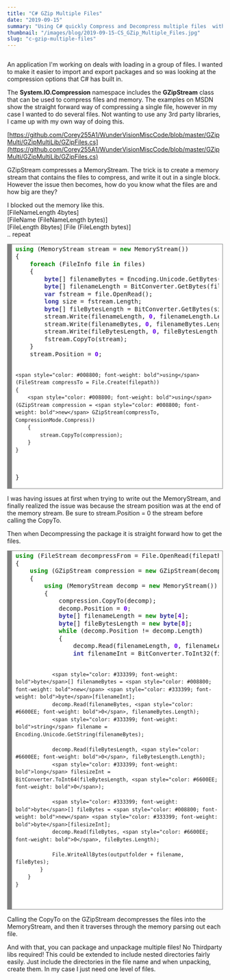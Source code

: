 ```yaml
---
title: "C# GZip Multiple Files"
date: "2019-09-15"
summary: "Using C# quickly Compress and Decompress multiple files  without the use of 3rd party libraries!"
thumbnail: "/images/blog/2019-09-15-CS_GZip_Multiple_Files.jpg"
slug: "c-gzip-multiple-files"
---
```

<p class="blog-img float-left md">
	<img src="/images/blog/Compression.jpg" alt="">
</p>
An application I'm working on deals with loading in a group of files. I wanted to make it easier to import and export packages and so was looking at the compression options that C# has built in.

The **System.IO.Compression** namespace includes the **GZipStream** class that can be used to compress files and memory. The examples on MSDN show the straight forward way of compressing a single file, however in my case I wanted to do several files. Not wanting to use any 3rd party libraries, I came up with my own way of doing this.

[https://github.com/Corey255A1/WunderVisionMiscCode/blob/master/GZipMulti/GZipMultiLib/GZipFiles.cs](https://github.com/Corey255A1/WunderVisionMiscCode/blob/master/GZipMulti/GZipMultiLib/GZipFiles.cs)

GZipStream compresses a MemoryStream. The trick is to create a memory stream that contains the files to compress, and write it out in a single block. However the issue then becomes, how do you know what the files are and how big are they?

I blocked out the memory like this.  
[FileNameLength 4bytes]  
[FileName (FileNameLength bytes)]  
[FileLength 8bytes] [File (FileLength bytes)]  
.. repeat  

<div style="background: #ffffff; overflow:auto;width:auto;border:solid gray;border-width:.1em .1em .1em .8em;padding:.2em .6em;"><pre style="margin: 0; line-height: 125%"><span style="color: #008800; font-weight: bold">using</span> (MemoryStream stream = <span style="color: #008800; font-weight: bold">new</span> MemoryStream())
{
	<span style="color: #008800; font-weight: bold">foreach</span> (FileInfo file <span style="color: #008800; font-weight: bold">in</span> files)
	{
		<span style="color: #333399; font-weight: bold">byte</span>[] filenameBytes = Encoding.Unicode.GetBytes(file.Name);
		<span style="color: #333399; font-weight: bold">byte</span>[] filenameLength = BitConverter.GetBytes(filenameBytes.Length);
		<span style="color: #333399; font-weight: bold">var</span> fstream = file.OpenRead();
		<span style="color: #333399; font-weight: bold">long</span> size = fstream.Length;
		<span style="color: #333399; font-weight: bold">byte</span>[] fileBytesLength = BitConverter.GetBytes(size);
		stream.Write(filenameLength, <span style="color: #6600EE; font-weight: bold">0</span>, filenameLength.Length);
		stream.Write(filenameBytes, <span style="color: #6600EE; font-weight: bold">0</span>, filenameBytes.Length);
		stream.Write(fileBytesLength, <span style="color: #6600EE; font-weight: bold">0</span>, fileBytesLength.Length);
		fstream.CopyTo(stream);
	}
	stream.Position = <span style="color: #6600EE; font-weight: bold">0</span>;

	<span style="color: #008800; font-weight: bold">using</span> (FileStream compressTo = File.Create(filepath))
	{
		<span style="color: #008800; font-weight: bold">using</span> (GZipStream compression = <span style="color: #008800; font-weight: bold">new</span> GZipStream(compressTo, CompressionMode.Compress))
		{
			stream.CopyTo(compression);
		}
	}
}
</pre></div>

I was having issues at first when trying to write out the MemoryStream, and finally realized the issue was because the stream position was at the end of the memory stream. Be sure to stream.Position = 0 the stream before calling the CopyTo. 

Then when Decompressing the package it is straight forward how to get the files. 

<div style="background: #ffffff; overflow:auto;width:auto;border:solid gray;border-width:.1em .1em .1em .8em;padding:.2em .6em;"><pre style="margin: 0; line-height: 125%"><span style="color: #008800; font-weight: bold">using</span> (FileStream decompressFrom = File.OpenRead(filepath))
{
	<span style="color: #008800; font-weight: bold">using</span> (GZipStream compression = <span style="color: #008800; font-weight: bold">new</span> GZipStream(decompressFrom, CompressionMode.Decompress))
	{
		<span style="color: #008800; font-weight: bold">using</span> (MemoryStream decomp = <span style="color: #008800; font-weight: bold">new</span> MemoryStream())
		{
			compression.CopyTo(decomp);
			decomp.Position = <span style="color: #6600EE; font-weight: bold">0</span>;
			<span style="color: #333399; font-weight: bold">byte</span>[] filenameLength = <span style="color: #008800; font-weight: bold">new</span> <span style="color: #333399; font-weight: bold">byte</span>[<span style="color: #6600EE; font-weight: bold">4</span>];
			<span style="color: #333399; font-weight: bold">byte</span>[] fileBytesLength = <span style="color: #008800; font-weight: bold">new</span> <span style="color: #333399; font-weight: bold">byte</span>[<span style="color: #6600EE; font-weight: bold">8</span>];
			<span style="color: #008800; font-weight: bold">while</span> (decomp.Position != decomp.Length)
			{
				decomp.Read(filenameLength, <span style="color: #6600EE; font-weight: bold">0</span>, filenameLength.Length);
				<span style="color: #333399; font-weight: bold">int</span> filenameInt = BitConverter.ToInt32(filenameLength, <span style="color: #6600EE; font-weight: bold">0</span>);

				<span style="color: #333399; font-weight: bold">byte</span>[] filenameBytes = <span style="color: #008800; font-weight: bold">new</span> <span style="color: #333399; font-weight: bold">byte</span>[filenameInt];
				decomp.Read(filenameBytes, <span style="color: #6600EE; font-weight: bold">0</span>, filenameBytes.Length);
				<span style="color: #333399; font-weight: bold">string</span> filename = Encoding.Unicode.GetString(filenameBytes);

				decomp.Read(fileBytesLength, <span style="color: #6600EE; font-weight: bold">0</span>, fileBytesLength.Length);
				<span style="color: #333399; font-weight: bold">long</span> filesizeInt = BitConverter.ToInt64(fileBytesLength, <span style="color: #6600EE; font-weight: bold">0</span>);

				<span style="color: #333399; font-weight: bold">byte</span>[] fileBytes = <span style="color: #008800; font-weight: bold">new</span> <span style="color: #333399; font-weight: bold">byte</span>[filesizeInt];
				decomp.Read(fileBytes, <span style="color: #6600EE; font-weight: bold">0</span>, fileBytes.Length);

				File.WriteAllBytes(outputfolder + filename, fileBytes);
			}
		}
	}
</pre></div>

Calling the CopyTo on the GZipStream decompresses the files into the MemoryStream, and then it traverses through the memory parsing out each file.

And with that, you can package and unpackage multiple files! No Thirdparty libs required! This could be extended to include nested directories fairly easily. Just include the directories in the file name and when unpacking, create them. In my case I just need one level of files.